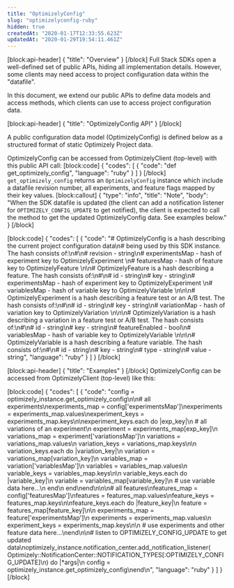 ```yaml
---
title: "OptimizelyConfig"
slug: "optimizelyconfig-ruby"
hidden: true
createdAt: "2020-01-17T12:33:55.623Z"
updatedAt: "2020-01-29T19:54:11.461Z"
---
```

[block:api-header]
{
  "title": "Overview"
}
[/block]
Full Stack SDKs open a well-defined set of public APIs, hiding all implementation details. However, some clients may need access to project configuration data within the "datafile". 

In this document, we extend our public APIs to define data models and access methods, which clients can use to access project configuration data. 

[block:api-header]
{
  "title": "OptimizelyConfig API"
}
[/block]

A public configuration data model (OptimizelyConfig) is defined below as a structured format of static Optimizely Project data.

OptimizelyConfig can be accessed from OptimizelyClient (top-level) with this public API call:
[block:code]
{
  "codes": [
    {
      "code": "def get_optimizely_config",
      "language": "ruby"
    }
  ]
}
[/block]
`get_optimizely_config` returns
an `OptimizelyConfig` instance which include a datafile revision number, all experiments, and feature flags mapped by their key values.
[block:callout]
{
  "type": "info",
  "title": "Note",
  "body": "When the SDK datafile is updated (the client can add a notification listener for `OPTIMIZELY_CONFIG_UPDATE` to get notified), the client is expected to call the method to get the updated OptimizelyConfig data. See examples below."
}
[/block]

[block:code]
{
  "codes": [
    {
      "code": "# OptimizelyConfig is a hash describing the current project configuration data\n# being used by this SDK instance. The hash consists of:\n#\n# revision - string\n# experimentsMap - hash of experiment key to OptimizelyExperiment \n# featuresMap - hash of feature key to OptimizelyFeature \n\n# OptimizelyFeature is a hash describing a feature. The hash consists of:\n#\n# id - string\n# key - string\n# experimentsMap - hash of experiment key to OptimizelyExperiment \n# variablesMap - hash of variable key to OptimizelyVariable \n\n\n# OptimizelyExperiment is a hash describing a feature test or an A/B test. The hash consists of:\n#\n# id - string\n# key - string\n# variationMap - hash of variation key to OptimizelyVariation \n\n\n# OptimizelyVariation is a hash describing a variation in a feature test or A/B test. The hash consists of:\n#\n# id - string\n# key - string\n# featureEnabled - bool\n# variablesMap - hash of variable key to OptimizelyVariable \n\n\n# OptimizelyVariable is a hash describing a feature variable. The hash consists of:\n#\n# id - string\n# key - string\n# type - string\n# value - string",
      "language": "ruby"
    }
  ]
}
[/block]

[block:api-header]
{
  "title": "Examples"
}
[/block]
OptimizelyConfig can be accessed from OptimizelyClient (top-level) like this:

[block:code]
{
  "codes": [
    {
      "code": "config = optimizely_instance.get_optimizely_config\n\n# all experiments\nexperiments_map = config['experimentsMap']\nexperiments = experiments_map.values\nexperiment_keys = experiments_map.keys\n\nexperiment_keys.each do |exp_key|\n  # all variations of an experiment\n  experiment = experiments_map[exp_key]\n  variations_map = experiment['variationsMap']\n  variations = variations_map.values\n  variation_keys = variations_map.keys\n\n  variation_keys.each do |variation_key|\n    variation = variations_map[variation_key]\n    variables_map = variation['variablesMap']\n    variables = variables_map.values\n    variable_keys = variables_map.keys\n\n    variable_keys.each do |variable_key|\n      variable = variables_map[variable_key]\n      # use variable data here...\n    end\n  end\nend\n\n\n# all features\nfeatures_map = config['featuresMap']\nfeatures = features_map.values\nfeature_keys = features_map.keys\n\nfeature_keys.each do |feature_key|\n  feature = features_map[feature_key]\n\n  experiments_map = feature['experimentsMap']\n  experiments = experiments_map.values\n  experiment_keys = experiments_map.keys\n\n  # use experiments and other feature data here...\nend\n\n# listen to OPTIMIZELY_CONFIG_UPDATE to get updated data\noptimizely_instance.notification_center.add_notification_listener( Optimizely::NotificationCenter::NOTIFICATION_TYPES[:OPTIMIZELY_CONFIG_UPDATE]\n) do |*args|\n  config = optimizely_instance.get_optimizely_config\nend\n",
      "language": "ruby"
    }
  ]
}
[/block]